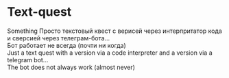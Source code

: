 # Text-quest
Something
Просто текстовый квест с верисей через интерпритатор кода и сверсией через телеграм-бота...  
Бот работает не всегда (почти ни когда)  
Just a text quest with a version via a code interpreter and a version via a telegram bot...   
The bot does not always work (almost never)

